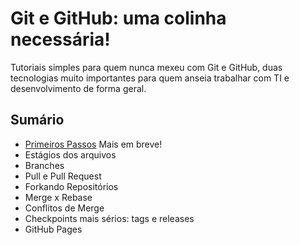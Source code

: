 # Git e GitHub: uma colinha necessária!

Tutoriais simples para quem nunca mexeu com Git e GitHub, duas tecnologias muito importantes para quem anseia trabalhar com TI e desenvolvimento de forma geral.

## Sumário

- [Primeiros Passos](./Primeiros_passos.md)
Mais em breve!
- Estágios dos arquivos
- Branches
- Pull e Pull Request
- Forkando Repositórios
- Merge x Rebase 
- Conflitos de Merge
- Checkpoints mais sérios: tags e releases
- GitHub Pages